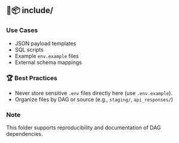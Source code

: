## 📁📦 include/

### Use Cases
- JSON payload templates
- SQL scripts
- Example `env.example` files
- External schema mappings

### 🏆 Best Practices
- Never store sensitive `.env` files directly here (use `.env.example`).
- Organize files by DAG or source (e.g., `staging/`, `api_responses/`)

### Note
This folder supports reproducibility and documentation of DAG dependencies.